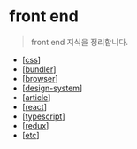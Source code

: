 # front end

> front end 지식을 정리합니다.

- [[css]]
- [[bundler]]
- [[browser]]
- [[design-system]]
- [[article]]
- [[react]]
- [[typescript]]
- [[redux]]
- [[etc]]

[//begin]: # "Autogenerated link references for markdown compatibility"
[css]: css/css "css"
[bundler]: bundler/bundler "bundler"
[browser]: browser/browser "browser"
[design-system]: design-system/design-system "design system"
[article]: article/article "article"
[react]: react/react "react"
[typescript]: ../../typescript "typescript"
[redux]: redux/redux "redux"
[etc]: etc/etc "etc"
[//end]: # "Autogenerated link references"

